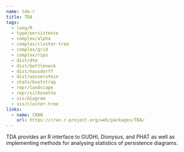 ```yaml
---
name: tda-r
title: TDA
tags:
  - lang/R
  - type/persistence
  - complex/alpha
  - complex/cluster-tree  
  - complex/grid
  - complex/rips
  - dist/dtm
  - dist/bottleneck
  - dist/hausdorff
  - dist/wasserstein
  - stats/bootstrap
  - repr/landscape
  - repr/silhouette
  - vis/diagram
  - vis/cluster-tree
links:
  - name: CRAN
    url: https://cran.r-project.org/web/packages/TDA/
---
```


TDA provides an R interface to GUDHI, Dionysus, and PHAT as well as implementing methods for analysing statistics of persistence diagrams.
